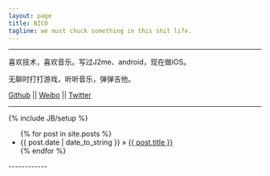 ```yaml
---
layout: page
title: NICO
tagline: we must chuck something in this shit life.
---
```


------------

喜欢技术，喜欢音乐。写过J2me、android，现在做iOS。

无聊时打打游戏，听听音乐，弹弹吉他。

[Github](https://github.com/demonnico)      ||
[Weibo](http://weibo.com/demont)  		    ||
[Twitter](https://twitter.com/NichoIasTau)

------------

{% include JB/setup %}

<ul class="posts">
  {% for post in site.posts %}
    <li><span>{{ post.date | date_to_string }}</span> &raquo; <a href="{{ BASE_PATH }}{{ post.url }}">{{ post.title }}</a></li>
  {% endfor %}
</ul>
------------

<!--## To-Do

This theme is still unfinished. If you'd like to be added as a contributor, [please fork](http://github.com/plusjade/jekyll-bootstrap)!
We need to clean up the themes, make theme usage guides with theme-specific markup examples.-->


